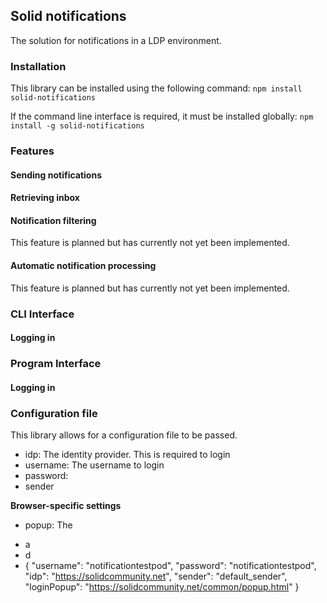 ## Solid notifications
The solution for notifications in a LDP environment.

### Installation
This library can be installed using the following command:
``` npm install solid-notifications ```

If the command line interface is required, it must be installed globally:
``` npm install -g solid-notifications ```
<!-- Deze benaming is nog niet finaal! -->

### Features

#### Sending notifications

#### Retrieving inbox

#### Notification filtering
This feature is planned but has currently not yet been implemented.

#### Automatic notification processing
This feature is planned but has currently not yet been implemented.

### CLI Interface

#### Logging in

### Program Interface

#### Logging in


### Configuration file
This library allows for a configuration file to be passed.

* idp: The identity provider. This is required to login      
* username: The username to login 
* password: 
* sender
  
**Browser-specific settings**
* popup:  The 
- a
- d
- {
  "username": "notificationtestpod",
  "password": "notificationtestpod",
  "idp": "https://solidcommunity.net",
  "sender": "default_sender",
  "loginPopup": "https://solidcommunity.net/common/popup.html"
}
